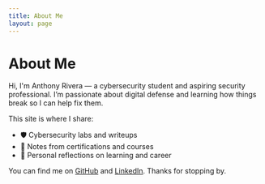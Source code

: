 ```yaml
---
title: About Me
layout: page
---
```


# About Me

Hi, I'm Anthony Rivera — a cybersecurity student and aspiring security professional. I’m passionate about digital defense and learning how things break so I can help fix them.

This site is where I share:
- 🛡️ Cybersecurity labs and writeups  
- 🧠 Notes from certifications and courses  
- 📓 Personal reflections on learning and career

You can find me on [GitHub](https://github.com/4nthvny) and [LinkedIn](https://www.linkedin.com/in/anthony-d-rivera/). Thanks for stopping by.
